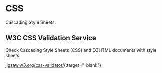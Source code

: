 # CSS

Cascading Style Sheets.

## W3C CSS Validation Service

Check Cascading Style Sheets (CSS) and (X)HTML documents with style sheets

[jigsaw.w3.org/css-validator/](https://jigsaw.w3.org/css-validator/){:target="_blank"}
